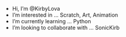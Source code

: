 -  Hi, I’m @KirbyLova
-  I’m interested in ... Scratch, Art, Animation
-  I’m currently learning ... Python
-  I’m looking to collaborate with ... SonicKirb

<!---
KirbyLova/KirbyLova is a ✨ special ✨ repository because its `README.md` (this file) appears on your GitHub profile.
You can click the Preview link to take a look at your changes.
--->
